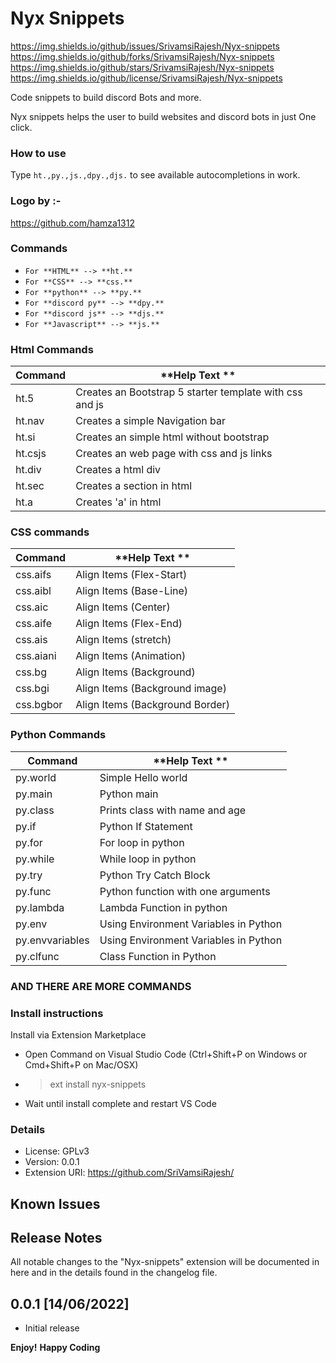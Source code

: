 # Nyx Snippets
https://img.shields.io/github/issues/SrivamsiRajesh/Nyx-snippets
https://img.shields.io/github/forks/SrivamsiRajesh/Nyx-snippets
https://img.shields.io/github/stars/SrivamsiRajesh/Nyx-snippets
https://img.shields.io/github/license/SrivamsiRajesh/Nyx-snippets

Code snippets to build discord Bots and more.

Nyx snippets helps the user to build websites and discord bots in just One click. 



### How to use

Type `ht.,py.,js.,dpy.,djs.` to see available autocompletions in work.

### Logo by :-
https://github.com/hamza1312

### Commands

- `For **HTML** --> **ht.**`
- `For **CSS** --> **css.**`
- `For **python** --> **py.**`
- `For **discord py** --> **dpy.**`
- `For **discord js** --> **djs.**`
- `For **Javascript** --> **js.**`

### Html Commands

| **Command** | **Help Text **                                                                                    |
| ----------- | ------------------------------------------------------------------------------------------------- |
| ht.5        | Creates an Bootstrap 5 starter template with css and js                                           |
| ht.nav      | Creates a simple Navigation bar                                                                   |
| ht.si       | Creates an simple html without bootstrap                                                          |
| ht.csjs     | Creates an web page with css and js links                                                         |
| ht.div      | Creates a html div                                                                                |
| ht.sec      | Creates a section in html                                                                         |
| ht.a        | Creates 'a' in html                                                                               |


### CSS commands


| **Command** | **Help Text **                                                                                   |
| ----------- | -------------------------------------------------------------------------------------------------|
| css.aifs    | Align Items (Flex-Start)                                                                         |
| css.aibl    | Align Items (Base-Line)                                                                          |
| css.aic     | Align Items (Center)                                                                             |
| css.aife    | Align Items (Flex-End)                                                                           |
| css.ais     | Align Items (stretch)                                                                            |
| css.aiani   | Align Items (Animation)                                                                          |
| css.bg      | Align Items (Background)                                                                         | 
| css.bgi     | Align Items (Background image)                                                                   |
| css.bgbor   | Align Items (Background Border)                                                                  |


### Python Commands 
| **Command** | **Help Text **                                                                                   |
| ----------- | -------------------------------------------------------------------------------------------------|
| py.world    | Simple Hello world                                                                               |
| py.main     | Python main                                                                                      |
| py.class    | Prints class with name and age                                                                   |         
| py.if       | Python If Statement                                                                              |
| py.for      | For loop in python                                                                               |
| py.while    | While loop in python                                                                             |
| py.try      | Python Try Catch Block                                                                           | 
| py.func     | Python function with one arguments                                                               |
| py.lambda   | Lambda Function in python                                                                        |
| py.env      | Using Environment Variables in Python                                                            | 
| py.envvariables | Using Environment Variables in Python                                                        |
| py.clfunc   | Class Function in Python                                                                         |

### AND THERE ARE MORE COMMANDS


### Install instructions

Install via Extension Marketplace

-   Open Command on Visual Studio Code (Ctrl+Shift+P on Windows or Cmd+Shift+P on Mac/OSX)
-   > ext install nyx-snippets
-   Wait until install complete and restart VS Code



### Details

-   License: GPLv3
-   Version: 0.0.1
-   Extension URI: https://github.com/SriVamsiRajesh/


## Known Issues


## Release Notes

All notable changes to the "Nyx-snippets" extension will be documented in here and in the details found in the changelog file.

## 0.0.1 [14/06/2022]

- Initial release

**Enjoy!**
**Happy Coding**
